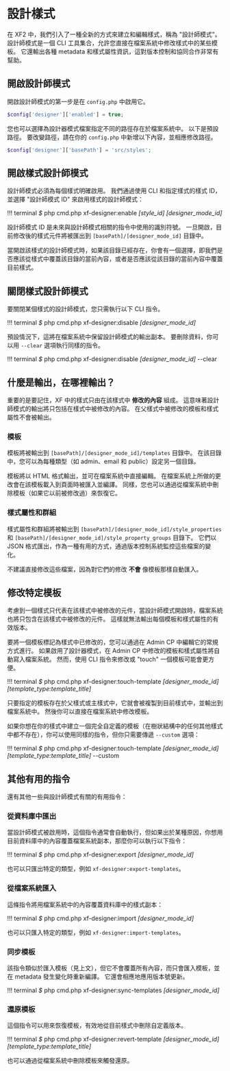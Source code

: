 # 設計樣式

在 XF2 中，我們引入了一種全新的方式來建立和編輯樣式，稱為 "設計師模式"。 設計師模式是一個 CLI 工具集合，允許您直接在檔案系統中修改樣式中的某些模板。 它還輸出各種 metadata 和樣式屬性資訊，這對版本控制和協同合作非常有幫助。

## 開啟設計師模式

開啟設計師模式的第一步是在 `config.php` 中啟用它。

```php
$config['designer']['enabled'] = true;
```

您也可以選擇為設計器模式檔案指定不同的路徑存在於檔案系統中。 以下是預設路徑。 要改變路徑，請在你的 `config.php` 中新增以下內容，並相應修改路徑。

```php
$config['designer']['basePath'] = 'src/styles';
```

## 開啟樣式設計師模式

設計師模式必須為每個樣式明確啟用。 我們通過使用 CLI 和指定樣式的樣式 ID，並選擇 "設計師模式 ID" 來啟用樣式的設計師模式：

!!! terminal
    *$* php cmd.php xf-designer:enable _[style_id]_ _[designer_mode_id]_
    
設計師模式 ID 是未來與設計師模式相關的指令中使用的識別符號。 一旦開啟，目前修改後的樣式元件將被匯出到 `[basePath]/[designer_mode_id]` 目錄中。

當開啟該樣式的設計師模式時，如果該目錄已經存在，你會有一個選擇，即我們是否應該從樣式中覆蓋該目錄的當前內容，或者是否應該從該目錄的當前內容中覆蓋目前樣式。
 
## 關閉樣式設計師模式

要關閉某個樣式的設計師模式，您只需執行以下 CLI 指令。

!!! terminal
    *$* php cmd.php xf-designer:disable _[designer_mode_id]_
    
預設情況下，這將在檔案系統中保留設計師模式的輸出副本。 要刪除資料，你可以用 `--clear` 選項執行同樣的指令。

!!! terminal
    *$* php cmd.php xf-designer:disable _[designer_mode_id]_ --clear
    
## 什麼是輸出，在哪裡輸出？

重要的是要記住，XF 中的樣式只由在該樣式中 **修改的內容** 組成。 這意味著設計師模式的輸出將只包括在樣式中被修改的內容。 在父樣式中被修改的模板和樣式屬性不會被輸出。

### 模板

模板將被輸出到 `[basePath]/[designer_mode_id]/templates` 目錄中。 在該目錄中，您可以為每種類型（如 admin、email 和 public）設定另一個目錄。

模板將以 HTML 格式輸出，並可在檔案系統中直接編輯。 在檔案系統上所做的更改會在該模板載入到頁面時被匯入並編譯。 同樣，您也可以通過從檔案系統中刪除模板（如果它以前被修改過）來恢復它。

### 樣式屬性和群組

樣式屬性和群組將被輸出到 `[basePath]/[designer_mode_id]/style_properties` 和 `[basePath]/[designer_mode_id]/style_property_groups` 目錄下。 它們以 JSON 格式匯出，作為一種有用的方式，通過版本控制系統監控這些檔案的變化。
 
不建議直接修改這些檔案，因為對它們的修改 **不會** 像模板那樣自動匯入。

## 修改特定模板

考慮到一個樣式只代表在該樣式中被修改的元件，當設計師模式開啟時，檔案系統也將只包含在該樣式中被修改的元件。 這樣就無法輸出每個模板和樣式屬性的有效版本。
 
要將一個模板標記為樣式中已修改的，您可以通過在 Admin CP 中編輯它的常規方式進行。 如果啟用了設計器模式，在 Admin CP 中修改的模板和樣式屬性將自動寫入檔案系統。 然而，使用 CLI 指令來修改或 "touch" 一個模板可能會更方便。

!!! terminal
    *$* php cmd.php xf-designer:touch-template _[designer_mode_id]_ _[template_type:template_title]_
    
只要指定的模板存在於父樣式或主樣式中，它就會被複製到目前樣式中，並輸出到檔案系統中。 然後你可以直接在檔案系統中修改模板。

如果你想在你的樣式中建立一個完全自定義的模板（在樹狀結構中的任何其他樣式中都不存在），你可以使用同樣的指令，但你只需要傳遞 `--custom` 選項：

!!! terminal
    *$* php cmd.php xf-designer:touch-template _[designer_mode_id]_ _[template_type:template_title]_ --custom
    
## 其他有用的指令

還有其他一些與設計師模式有關的有用指令：

### 從資料庫中匯出

當設計師模式被啟用時，這個指令通常會自動執行，但如果出於某種原因，你想用目前資料庫中的內容覆蓋檔案系統副本，那麼你可以執行以下指令：

!!! terminal
    *$* php cmd.php xf-designer:export _[designer_mode_id]_
    
也可以只匯出特定的類型，例如 `xf-designer:export-templates`。

### 從檔案系統匯入

這條指令將用檔案系統中的內容覆蓋資料庫中的樣式副本：

!!! terminal
    *$* php cmd.php xf-designer:import _[designer_mode_id]_
    
也可以只匯入特定的類型，例如 `xf-designer:import-templates`。

### 同步模板

該指令類似於匯入模板（見上文），但它不會覆蓋所有內容，而只會匯入模板，並在 metadata 發生變化時重新編譯。 它還會相應地應用版本號更新。

!!! terminal
    *$* php cmd.php xf-designer:sync-templates _[designer_mode_id]_
    
### 還原模板

這個指令可以用來恢復模板，有效地從目前樣式中刪除自定義版本。

!!! terminal
    *$* php cmd.php xf-designer:revert-template _[designer_mode_id]_ _[template_type:template_title]_
    
也可以通過從檔案系統中刪除模板來觸發還原。